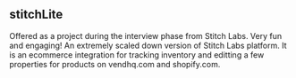 ## stitchLite

Offered as a project during the interview phase from Stitch Labs.  Very fun and engaging!  An extremely scaled down version of Stitch Labs platform.  It is an ecommerce integration for tracking inventory and editting a few properties for products on vendhq.com and shopify.com.
